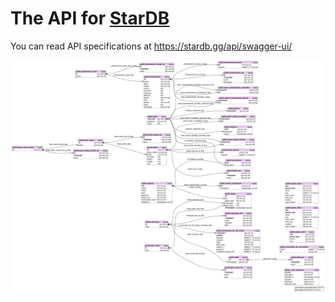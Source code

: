 # The API for [StarDB](https://stardb.gg)

You can read API specifications at https://stardb.gg/api/swagger-ui/

![Database](./graph.svg)

